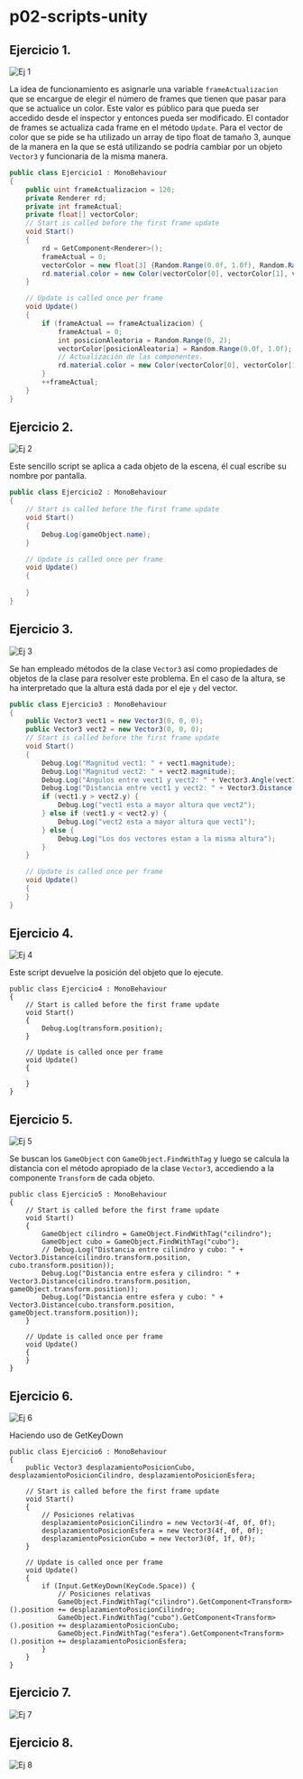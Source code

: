 # p02-scripts-unity
## Ejercicio 1.
![Ej 1](media/P02-Ejercicio1.gif)

La idea de funcionamiento es asignarle una variable `frameActualizacion` que se encargue de elegir el número de frames que tienen que pasar para que se actualice un color. Este valor es público para que pueda ser accedido desde el inspector y entonces pueda ser modificado.
El contador de frames se actualiza cada frame en el método `Update`. Para el vector de color que se pide se ha utilizado un array de tipo float de tamaño 3, aunque de la manera en la que se está utilizando se podría cambiar por un objeto `Vector3` y funcionaría de la misma manera.
```c#
public class Ejercicio1 : MonoBehaviour
{
    public uint frameActualizacion = 120;
    private Renderer rd;
    private int frameActual;
    private float[] vectorColor;
    // Start is called before the first frame update
    void Start()
    {
        rd = GetComponent<Renderer>();
        frameActual = 0;
        vectorColor = new float[3] {Random.Range(0.0f, 1.0f), Random.Range(0.0f, 1.0f), Random.Range(0.0f, 1.0f)};
        rd.material.color = new Color(vectorColor[0], vectorColor[1], vectorColor[2]);
    }

    // Update is called once per frame
    void Update()
    {
        if (frameActual == frameActualizacion) {
            frameActual = 0;
            int posicionAleatoria = Random.Range(0, 2);
            vectorColor[posicionAleatoria] = Random.Range(0.0f, 1.0f);
            // Actualización de las componentes.
            rd.material.color = new Color(vectorColor[0], vectorColor[1], vectorColor[2]);
        }
        ++frameActual;
    }
}
```

## Ejercicio 2.
![Ej 2](media/P02-Ejercicio2.gif)

Este sencillo script se aplica a cada objeto de la escena, él cual escribe su nombre por pantalla.
```c#
public class Ejercicio2 : MonoBehaviour
{
    // Start is called before the first frame update
    void Start()
    {
        Debug.Log(gameObject.name);
    }

    // Update is called once per frame
    void Update()
    {
        
    }
}
```

## Ejercicio 3.
![Ej 3](media/P02-Ejercicio3-v2.gif)

Se han empleado métodos de la clase `Vector3` así como propiedades de objetos de la clase para resolver este problema. En el caso de la altura, se ha interpretado que la altura está dada por el eje `y` del vector.
```c#
public class Ejercicio3 : MonoBehaviour
{
    public Vector3 vect1 = new Vector3(0, 0, 0);
    public Vector3 vect2 = new Vector3(0, 0, 0);
    // Start is called before the first frame update
    void Start()
    {
        Debug.Log("Magnitud vect1: " + vect1.magnitude);
        Debug.Log("Magnitud vect2: " + vect2.magnitude);
        Debug.Log("Angulos entre vect1 y vect2: " + Vector3.Angle(vect1, vect2));
        Debug.Log("Distancia entre vect1 y vect2: " + Vector3.Distance(vect1, vect2));
        if (vect1.y > vect2.y) {
            Debug.Log("vect1 esta a mayor altura que vect2");
        } else if (vect1.y < vect2.y) {
            Debug.Log("vect2 esta a mayor altura que vect1");
        } else {
            Debug.Log("Los dos vectores estan a la misma altura");
        }  
    }

    // Update is called once per frame
    void Update()
    {
    }
}
```

## Ejercicio 4.
![Ej 4](media/P02-Ejercicio4.gif)

Este script devuelve la posición del objeto que lo ejecute.
```
public class Ejercicio4 : MonoBehaviour
{
    // Start is called before the first frame update
    void Start()
    {
        Debug.Log(transform.position);
    }

    // Update is called once per frame
    void Update()
    {
        
    }
}
```

## Ejercicio 5.
![Ej 5](media/P02-Ejercicio5.gif)

Se buscan los `GameObject` con  `GameObject.FindWithTag` y luego se calcula la distancia con el método apropiado de la clase `Vector3`, accediendo a la componente `Transform` de cada objeto.
```
public class Ejercicio5 : MonoBehaviour
{
    // Start is called before the first frame update
    void Start()
    {
        GameObject cilindro = GameObject.FindWithTag("cilindro");
        GameObject cubo = GameObject.FindWithTag("cubo"); 
        // Debug.Log("Distancia entre cilindro y cubo: " + Vector3.Distance(cilindro.transform.position, cubo.transform.position));
        Debug.Log("Distancia entre esfera y cilindro: " + Vector3.Distance(cilindro.transform.position, gameObject.transform.position));
        Debug.Log("Distancia entre esfera y cubo: " + Vector3.Distance(cubo.transform.position, gameObject.transform.position));
    }

    // Update is called once per frame
    void Update()
    { 
    }
}
```

## Ejercicio 6.
![Ej 6](media/P02-Ejercicio6.gif)

Haciendo uso de GetKeyDown
```
public class Ejercicio6 : MonoBehaviour
{
    public Vector3 desplazamientoPosicionCubo, desplazamientoPosicionCilindro, desplazamientoPosicionEsfera; 

    // Start is called before the first frame update
    void Start()
    {
        // Posiciones relativas
        desplazamientoPosicionCilindro = new Vector3(-4f, 0f, 0f);
        desplazamientoPosicionEsfera = new Vector3(4f, 0f, 0f);
        desplazamientoPosicionCubo = new Vector3(0f, 1f, 0f);  
    }

    // Update is called once per frame
    void Update()
    {
        if (Input.GetKeyDown(KeyCode.Space)) {
            // Posiciones relativas
            GameObject.FindWithTag("cilindro").GetComponent<Transform>().position += desplazamientoPosicionCilindro;
            GameObject.FindWithTag("cubo").GetComponent<Transform>().position += desplazamientoPosicionCubo;
            GameObject.FindWithTag("esfera").GetComponent<Transform>().position += desplazamientoPosicionEsfera;
        }
    }
}
```

## Ejercicio 7.
![Ej 7](media/P02-Ejercicio7.gif)

## Ejercicio 8.
![Ej 8](media/P02-Ejercicio8.gif)

